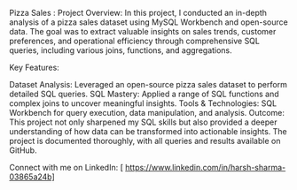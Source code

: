 Pizza Sales : 
Project Overview: In this project, I conducted an in-depth analysis of a pizza sales dataset using MySQL Workbench and open-source data. The goal was to extract valuable insights on sales trends, customer preferences, and operational efficiency through comprehensive SQL queries, including various joins, functions, and aggregations.

Key Features:

Dataset Analysis: Leveraged an open-source pizza sales dataset to perform detailed SQL queries.
SQL Mastery: Applied a range of SQL functions and complex joins to uncover meaningful insights.
Tools & Technologies: SQL Workbench for query execution, data manipulation, and analysis. 
Outcome: This project not only sharpened my SQL skills but also provided a deeper understanding of how data can be transformed into actionable insights. The project is documented thoroughly, with all queries and results available on GitHub.

Connect with me on LinkedIn: [ https://www.linkedin.com/in/harsh-sharma-03865a24b]
